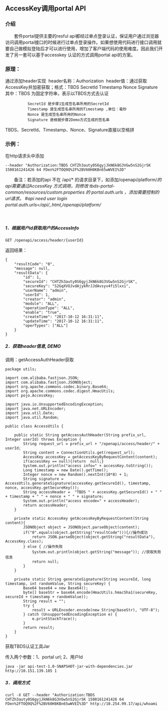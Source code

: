 ## AccessKey调用portal API
### 介绍
　　套件portal提供主要的resful api都经过单点登录认证，保证用户通过浏览器访问调用portal接口的时候进行过单点登录操作。如果想使用代码进行接口调用就要自己做模拟登陆后才可以进行使用，增加了客户端代码的使用难度。因此我们开发了另一套可以基于accesskey 认证的方式调用portal api的方案。
　　
### 原理：
通过添加header实现 
header名称：Authorization 
header值：通过获取AccessKey并加密获取；格式：TBDS SecretId Timestamp Nonce Signature 
其中：TBDS 为固定字符串，表示以TBDS方式去认证 
```
          SecretId 是步骤1生成签名串所用的SecretId 
          Timestamp 是生成签名串所用的Timestamp ,单位：毫秒 
          Nonce 是生成签名串所用的Nonce 
          Signature 是根据步骤2Demo方式生成的签名串 
```
TBDS、SecretId、Timestamp、Nonce、Signature直接以空格拼

### 示例：
在http请求头中添加
```
--header "Authorization:TBDS CHTZh3auty0S6gyjJkN6k8G3VGw5nS2GjrSK 1508161241426 64 FDen%2FTOQ9Q%2F%2BV60H8KBn65wWVEI%3D"
```
　　备注：若添加的api 不在 /api/* 的请求目录下，如添加/openapi/platform/*的api需要通过AccessKey 方式调用，则修改 tbds-portal-common/resources/custom.properties 的 portal.auth.urls ，添加需要控制的url请求。
#api need user login
portal.auth.urls=/api/*,*.html,/openapi/platform/*
　　

　　
##### 1．根据用户id获取用户的AccessInfo
```
GET /openapi/access/header/{userId}
```
返回结果：
```
{
    "resultCode": "0",
    "message": null,
    "resultData": {
        "id": 1,
        "secureId": "CHTZh3auty0S6gyjJkN6k8G3VGw5nS2GjrSK",
        "secureKey": "S2GqXVOJvdAjykRrJJdAvsyv4fi5lxxi",
        "userName": "admin",
        "userId": 1,
        "creator": "admin",
        "module": "ALL",
        "operationType": "ALL",
        "enable": "true",
        "createTime": "2017-10-12 16:31:11",
        "updateTime": "2017-10-12 16:31:11",
        "operTypes": ["ALL"]
    }
}
```

##### 2．获取header信息, DEMO
调用：getAccessAuthHeader获取
```
package utils;

import com.alibaba.fastjson.JSON;
import com.alibaba.fastjson.JSONObject;
import org.apache.commons.codec.binary.Base64;
import org.apache.commons.codec.digest.HmacUtils;
import pojo.AccessKey;

import java.io.UnsupportedEncodingException;
import java.net.URLEncoder;
import java.util.Date;
import java.util.Random;

public class AccessUtils {

    public static String getAccessAuthHeader(String prefix_url, Integer userId) throws Exception {
        String request_url = prefix_url + "/openapi/access/header/" + userId;
        String content = ConnectionUtils.get(request_url);
        AccessKey accessKey = getAccessKeyByRequestContent(content);
        if(accessKey == null){return  null;}
        System.out.println("access info=" + accessKey.toString());
        Long timestamp = new Date().getTime();
        Integer nonce = new Random().nextInt(10*8) + 1;
        String signature = AccessUtils.generateSignature(accessKey.getSecureId(), timestamp, nonce, accessKey.getSecureKey());
        String accessHeader =  "TBDS " + accessKey.getSecureId() + " " + timestamp + " " + nonce + " " + signature;
        System.out.println("access encode=" + accessHeader);
        return accessHeader;
    }

    private static AccessKey getAccessKeyByRequestContent(String content){
        JSONObject object = JSONObject.parseObject(content);
        if("0".equals(object.getString("resultCode"))){//操作成功
            return JSON.parseObject(object.getString("resultData"), AccessKey.class);
        } else { //操作失败
            System.out.println(object.getString("message")); //获取失败信息
            return null;
        }
    }

    private static String generateSignature(String secureId, long timestamp, int randomValue, String secureKey) {
        Base64 base64 = new Base64();
        byte[] baseStr = base64.encode(HmacUtils.hmacSha1(secureKey, secureId + timestamp + randomValue));
        String result = "";
        try {
            result = URLEncoder.encode(new String(baseStr), "UTF-8");
        } catch (UnsupportedEncodingException e) {
            e.printStackTrace();
        }
        return result;
    }
}
```
获取TBDS认证工具Jar


传入两个参数：1、portal url; 2、用户Id
```
java -jar api-test-1.0-SNAPSHOT-jar-with-dependencies.jar http://10.151.139.105 1
```

##### 3．调用方式
```
curl -X GET --header "Authorization:TBDS CHTZh3auty0S6gyjJkN6k8G3VGw5nS2GjrSK 1508161241426 64 FDen%2FTOQ9Q%2F%2BV60H8KBn65wWVEI%3D" http://10.254.99.17/api/whoami
```
